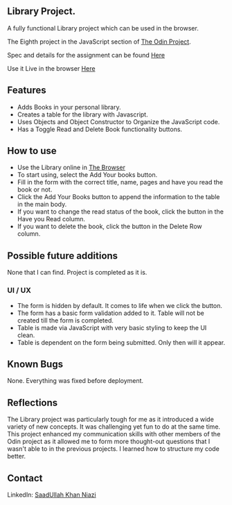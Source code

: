 ## Library Project.

A fully functional Library project which can be used in the browser.

The Eighth project in the JavaScript section of [The Odin Project](https://www.theodinproject.com/).

Spec and details for the assignment can be found [Here](https://www.theodinproject.com/lessons/node-path-javascript-library)

Use it Live in the browser [Here](https://saadniazifed.github.io/Library-Project/)

## Features

* Adds Books in your personal library.
* Creates a table for the library with Javascript.
* Uses Objects and Object Constructor to Organize the JavaScript code.
* Has a Toggle Read and Delete Book functionality buttons.

## How to use

* Use the Library online in [The Browser](https://saadniazifed.github.io/Library-Project/)
* To start using, select the Add Your books button.
* Fill in the form with the correct title, name, pages and have you read the book or not.
* Click the Add Your Books button to append the information to the table in the main body.
* If you want to change the read status of the book, click the button in the Have you Read column.
* If you want to delete the book, click the button in the Delete Row column.

## Possible future additions

None that I can find. Project is completed as it is.

### UI / UX
* The form is hidden by default. It comes to life when we click the button.
* The form has a basic form validation added to it. Table will not be created till the form is completed.
* Table is made via JavaScript with very basic styling to keep the UI clean.
* Table is dependent on the form being submitted. Only then will it appear.

## Known Bugs
None. Everything was fixed before deployment.

## Reflections
The Library project was particularly tough for me as it introduced a wide variety of new concepts. It was challenging yet fun to do at the same time. This project enhanced my communication skills with other members of the Odin project as it allowed me to form more thought-out questions that I wasn't able to in the previous projects. I learned how to structure my code better.

## Contact
LinkedIn: <a href="https://www.linkedin.com/in/saadniazifed"> SaadUllah Khan Niazi</a>
